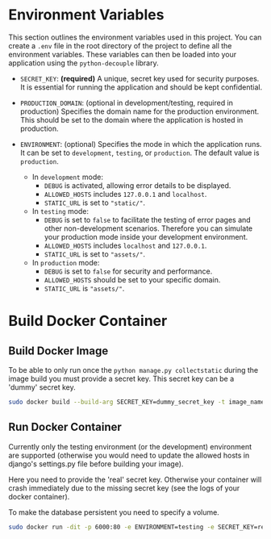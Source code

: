 # Environment Variables

This section outlines the environment variables used in this project. You can create a `.env` file in the root directory of the project to define all the environment variables. These variables can then be loaded into your application using the `python-decouple` library.

- `SECRET_KEY`: **(required)** A unique, secret key used for security purposes. It is essential for running the application and should be kept confidential.

- `PRODUCTION_DOMAIN`: (optional in development/testing, required in production) Specifies the domain name for the production environment. This should be set to the domain where the application is hosted in production.

- `ENVIRONMENT`: (optional) Specifies the mode in which the application runs. It can be set to `development`, `testing`, or `production`. The default value is `production`.
  - In `development` mode:
    - `DEBUG` is activated, allowing error details to be displayed.
    - `ALLOWED_HOSTS` includes `127.0.0.1` and `localhost`.
    - `STATIC_URL` is set to `"static/"`.
  - In `testing` mode:
    - `DEBUG` is set to `false` to facilitate the testing of error pages and other non-development scenarios. Therefore you can simulate your production mode inside your development environment.
    - `ALLOWED_HOSTS` includes `localhost` and `127.0.0.1`.
    - `STATIC_URL` is set to `"assets/"`.
  - In `production` mode:
    - `DEBUG` is set to `false` for security and performance.
    - `ALLOWED_HOSTS` should be set to your specific domain.
    - `STATIC_URL` is `"assets/"`.

# Build Docker Container

## Build Docker Image

To be able to only run once the `python manage.py collectstatic` during the image build you must provide a secret key. This secret key can be a 'dummy' secret key.

```bash
sudo docker build --build-arg SECRET_KEY=dummy_secret_key -t image_name /path/to/nethz_django
```

## Run Docker Container

Currently only the testing environment (or the development) environment are supported (otherwise you would need to update the allowed hosts in django's settings.py file before building your image).

Here you need to provide the 'real' secret key. Otherwise your container will crash immediately due to the missing secret key (see the logs of your docker container).

To make the database persistent you need to specify a volume.

```bash
sudo docker run -dit -p 6000:80 -e ENVIRONMENT=testing -e SECRET_KEY=real_secret_key -v /host/path/to/container_volume/db:/app/db --name container_name image_name

```
